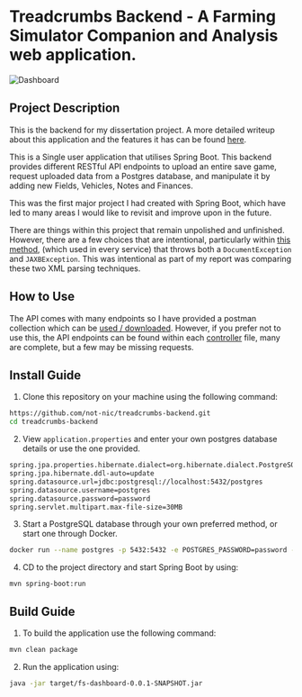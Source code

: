 # Treadcrumbs Backend - A Farming Simulator Companion and Analysis web application.
![Dashboard](https://i.imgur.com/2Ljt9oD.png)
## Project Description
This is the backend for my dissertation project. A more detailed writeup about this application and the features it has can be found [here](https://github.com/not-nic/treadcrumbs-frontend/).

This is a Single user application that utilises Spring Boot. This backend provides different RESTful API endpoints to upload an entire save game, request uploaded data from a Postgres database, and manipulate it by adding new Fields, Vehicles, Notes and Finances.

This was the first major project I had created with Spring Boot, which have led to many areas I would like to revisit and improve upon in the future. 

There are things within this project that remain unpolished and unfinished. However, there are a few choices that are intentional, particularly within [this method]( https://github.com/not-nic/treadcrumbs-backend/blob/main/src/main/java/uk/notnic/fsdashboard/service/ServiceHelper.java), (which used in every service) that throws both a `DocumentException` and  `JAXBException`. This was intentional as part of my report was comparing these two XML parsing techniques.

## How to Use
The API comes with many endpoints so I have provided a postman collection which can be [used / downloaded](https://app.getpostman.com/run-collection/20934928-2d302fdf-5884-4516-8ef5-40f9f1c6c4dd?action=collection%2Ffork&source=rip_markdown&collection-url=entityId%3D20934928-2d302fdf-5884-4516-8ef5-40f9f1c6c4dd%26entityType%3Dcollection%26workspaceId%3Df4607a5b-e580-4ca1-bcf3-e2688d3b4a16). However, if you prefer not to use this, the API endpoints can be found within each [controller](https://github.com/not-nic/treadcrumbs-backend/tree/main/src/main/java/uk/notnic/fsdashboard/controller) file, many are complete, but a few may be missing requests. 

## Install Guide
1. Clone this repository on your machine using the following command:
```bash
https://github.com/not-nic/treadcrumbs-backend.git
cd treadcrumbs-backend
```
2. View `application.properties` and enter your own postgres database details or use the one provided.
```bash
spring.jpa.properties.hibernate.dialect=org.hibernate.dialect.PostgreSQLDialect
spring.jpa.hibernate.ddl-auto=update
spring.datasource.url=jdbc:postgresql://localhost:5432/postgres
spring.datasource.username=postgres
spring.datasource.password=password
spring.servlet.multipart.max-file-size=30MB
```
3. Start a PostgreSQL database through your own preferred method, or start one through Docker.
```bash
docker run --name postgres -p 5432:5432 -e POSTGRES_PASSWORD=password -d postgres
```
4. CD to the project directory and start Spring Boot by using:
```nash
mvn spring-boot:run
```
## Build Guide
1. To build the application use the following command:
```bash
mvn clean package
```
2.  Run the application using:
```bash
java -jar target/fs-dashboard-0.0.1-SNAPSHOT.jar
```
